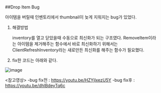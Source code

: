 ##Drop Item Bug

아이템을 버릴때 인벤토리에서 thumbnail이 늦게 지워지는 bug가 있었다.

1. 해결방법

    inventory를 열고 닫았을때 수동으로 최신화가 되는 구조였다.
    RemoveItem이라는 아이템을 제거해주는 함수에서 바로 최신화하기 위해서는 
    ClientRefreshInventory라는 새로만든 최신화를 해주는 함수가 필요했다.

2. fix한 코드는 아래와 같다.

![image](https://github.com/HanYooTae/Unreal-Game-Project1/assets/123162344/60e28376-aaf0-4cc4-a337-af0536bf3b2f)


<참고영상>
-bug fix전 : https://youtu.be/HZYjlxezU5Y
-bug fix후 : https://youtu.be/dhlBdeyTq6c


